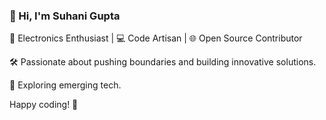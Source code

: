 ### 👋 Hi, I'm Suhani Gupta

🔧 Electronics Enthusiast | 💻 Code Artisan | 🌐 Open Source Contributor

🛠️ Passionate about pushing boundaries and building innovative solutions.

🚀 Exploring emerging tech.

Happy coding! 🚀
